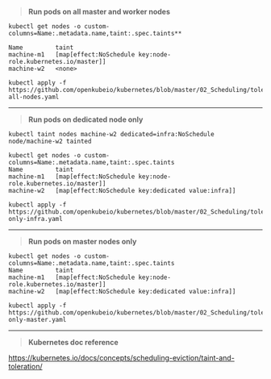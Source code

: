 > **Run pods on all master and worker nodes**

```
kubectl get nodes -o custom-columns=Name:.metadata.name,taint:.spec.taints**

Name         taint
machine-m1   [map[effect:NoSchedule key:node-role.kubernetes.io/master]]
machine-w2   <none>

kubectl apply -f https://github.com/openkubeio/kubernetes/blob/master/02_Scheduling/toleration-all-nodes.yaml
```
---------------------------------------------

> **Run pods on dedicated node only**
```
kubectl taint nodes machine-w2 dedicated=infra:NoSchedule
node/machine-w2 tainted

kubectl get nodes -o custom-columns=Name:.metadata.name,taint:.spec.taints
Name         taint
machine-m1   [map[effect:NoSchedule key:node-role.kubernetes.io/master]]
machine-w2   [map[effect:NoSchedule key:dedicated value:infra]]

kubectl apply -f https://github.com/openkubeio/kubernetes/blob/master/02_Scheduling/toleration-only-infra.yaml
```
---------------------------------------------

> **Run pods on master nodes only**
```
kubectl get nodes -o custom-columns=Name:.metadata.name,taint:.spec.taints
Name         taint
machine-m1   [map[effect:NoSchedule key:node-role.kubernetes.io/master]]
machine-w2   [map[effect:NoSchedule key:dedicated value:infra]]

kubectl apply -f https://github.com/openkubeio/kubernetes/blob/master/02_Scheduling/toleration-only-master.yaml
```
----------------------------------------------

> **Kubernetes doc reference**

https://kubernetes.io/docs/concepts/scheduling-eviction/taint-and-toleration/

